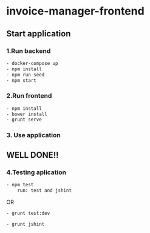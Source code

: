 # invoice-manager-frontend


## Start application

### 1.Run backend
```sh
- docker-compose up
- npm install
- npm run seed
- npm start
```


### 2.Run frontend

```sh
- npm install
- bower install
- grunt serve
```

### 3. Use application

## WELL DONE!!

### 4.Testing aplication 
```sh
- npm test
    run: test and jshint
```
OR
```sh
- grunt test:dev

- grunt jshint
```
